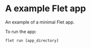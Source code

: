 # A example Flet app

An example of a minimal Flet app.

To run the app:

```
flet run [app_directory]
```